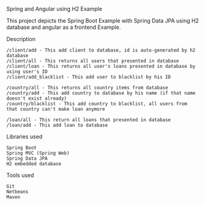 Spring and Angular using H2 Example

This project depicts the Spring Boot Example with Spring Data JPA using H2 database and angular as a frontend Example.

Description

    /client/add - This add client to database, id is auto-generated by h2 database
    /client/all - This returns all users that presented in database
    /client/loan - This returns all user's loans presented in database by using user's ID
    /client/add_blacklist - This add user to blacklist by his ID

    /country/all - This returns all country items from database
    /country/add - This add country to database by his name (if that name doesn't exist already)
    /country/blacklist - This add country to blacklist, all users from that country can't make loan anymore

    /loan/all - This return all loans that presented in database
    /loan/add - This add loan to database

Libraries used

    Spring Boot
    Spring MVC (Spring Web)
    Spring Data JPA
    H2 embedded database

Tools used

    Git
    Netbeans
    Maven
    

